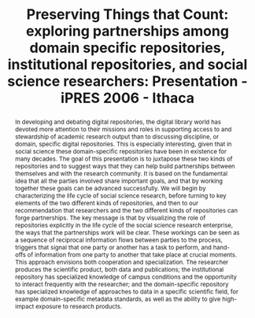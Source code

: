 ---
abstract: In developing and debating digital repositories, the digital library world
  has devoted more attention to their missions and roles in supporting access to and
  stewardship of academic research output than to discussing discipline, or domain,
  specific digital repositories. This is especially interesting, given that in social
  science these domain-specific repositories have been in existence for many decades.
  The goal of this presentation is to juxtapose these two kinds of repositories and
  to suggest ways that they can help build partnerships between themselves and with
  the research community. It is based on the fundamental idea that all the parties
  involved share important goals, and that by working together these goals can be
  advanced successfully. We will begin by characterizing the life cycle of social
  science research, before turning to key elements of the two different kinds of repositories,
  and then to our recommendation that researchers and the two different kinds of repositories
  can forge partnerships. The key message is that by visualizing the role of repositories
  explicitly in the life cycle of the social science research enterprise, the ways
  that the partnerships work will be clear. These workings can be seen as a sequence
  of reciprocal information flows between parties to the process, triggers that signal
  that one party or another has a task to perform, and hand-offs of information from
  one party to another that take place at crucial moments. This approach envisions
  both cooperation and specialization. The researcher produces the scientific product,
  both data and publications; the institutional repository has specialized knowledge
  of campus conditions and the opportunity to interact frequently with the researcher;
  and the domain-specific repository has specialized knowledge of approaches to data
  in a specific scientific field, for example domain-specific metadata standards,
  as well as the ability to give high-impact exposure to research products.
creators:
- Green, Ann
- Gutmann, Myron
date: null
document_url: https://services.phaidra.univie.ac.at/api/object/o:294566/download
grand_parent: iPRES
institutions: []
keywords:
- ithaca
landing_page_url: https://phaidra.univie.ac.at/o:294566
language: eng
layout: publication
license: CC BY-SA 3.0 AT
notes_url: null
parent: iPRES 2006
presentation_url: null
size: 1274854
source_name: iPRES
title: 'Preserving Things that Count: exploring partnerships among domain specific
  repositories, institutional repositories, and social science researchers: Presentation
  - iPRES 2006 - Ithaca'
type: paper
year: 2006
---